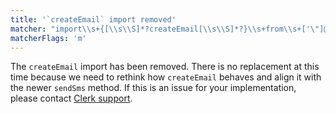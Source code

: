 ```yaml
---
title: '`createEmail` import removed'
matcher: "import\\s+{[\\s\\S]*?createEmail[\\s\\S]*?}\\s+from\\s+['\"]@clerk\/backend['\"]"
matcherFlags: 'm'
---
```


The `createEmail` import has been removed. There is no replacement at this time because we need to rethink how `createEmail` behaves and align it with the newer `sendSms` method. If this is an issue for your implementation, please contact [Clerk support](https://clerk.com/contact).
